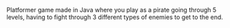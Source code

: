 Platformer game made in Java where you play as a pirate going through 5 levels, having to fight through 3 different types of enemies to get to the end.
